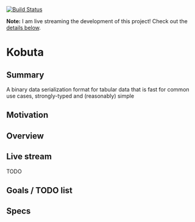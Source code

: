[![Build Status](https://travis-ci.org/golddranks/kobuta.svg?branch=master)](https://travis-ci.org/golddranks/kobuta)

**Note:** I am live streaming the development of this project! Check out the [details below](#live-stream).

# Kobuta
## Summary

A binary data serialization format for tabular data that is fast for common use cases, strongly-typed and (reasonably) simple

## Motivation

## Overview

## Live stream

TODO

## Goals / TODO list

## Specs

